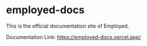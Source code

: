# employed-docs
This is the official documentation site of Employed.

Documentation Link: https://employed-docs.vercel.app/ 